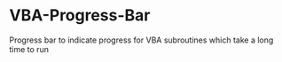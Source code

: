# VBA-Progress-Bar
Progress bar to indicate progress for VBA subroutines which take a long time to run
